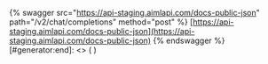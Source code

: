 [#generator:start]: <> ({ "template": "swagger" })
{% swagger src="https://api-staging.aimlapi.com/docs-public-json" path="/v2/chat/completions" method="post" %}
[https://api-staging.aimlapi.com/docs-public-json](https://api-staging.aimlapi.com/docs-public-json)
{% endswagger %}
[#generator:end]: <> ( )
